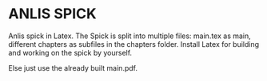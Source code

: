 # ANLIS SPICK
Anlis spick in Latex. 
The Spick is split into multiple files: main.tex as main, different chapters as subfiles in the chapters folder. Install Latex for building and working on the spick by yourself.

Else just use the already built main.pdf.